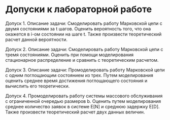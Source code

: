 # Допуски к лабораторной работе

Допуск 1.
Описание задачи:
Смоделировать работу Марковской цепи с двумя состояниями за t шагов.
Оценить вероятность того, что она окажется в i-ом состоянии на шаге t.
Также произвести теоретический расчет данной вероятности.

Допуск 2.
Описание задачи:
Смоделировать работу Марковской цепи с тремя состояниями. 
Оценить при помощи моделирования стационарное распределение и сравнить с теоретическим расчетом.

Допуск 3.
Описание задачи:
Промоделировать работу Марковской цепи с одним поглощающим состоянием из трех.
Путем моделирования оценить среднее время достижения поглощающего состояния и вычислить его теоретически.

Допуск 4.
Промоделировать работу системы массового обслуживания с ограниченной очередью
размеров b. Оценить путем моделирования среднее количество заявок в системе E[N] и
среднюю задержку E[D]. Также произвести теоретический расчет двух данных величин.